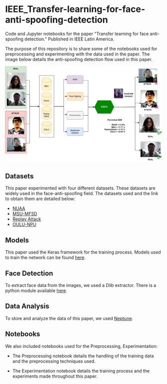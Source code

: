 # IEEE_Transfer-learning-for-face-anti-spoofing-detection
Code and Jupyter notebooks for the paper "Transfer learning for face anti-spoofing detection." Published in IEEE Latin America.


The purpose of this repository is to share some of the notebooks used for preprocessing and experimenting with the data used in the paper. The image below details the anti-spoofing detection flow used in this paper.

![alt-text](Images/Graphical_Abstract.png)

## Datasets

This paper experimented with four different datasets. These datasets are widely used in the face-anti-spoofing field. The datasets used and the link to obtain them are detailed below:

* [NUAA](https://www.scinapse.io/papers/1889383825)
* [MSU-MFSD](https://sites.google.com/site/huhanhomepage/datasetcode?authuser=0)
* [Replay Attack](https://www.idiap.ch/en/dataset/replayattack)
* [OULU-NPU](https://sites.google.com/site/oulunpudatabase/?pli=1)

## Models

This paper used the Keras framework for the training process. Models used to train the network can be found [here](https://keras.io/api/applications/).

## Face Detection

To extract face data from the images, we used a Dlib extractor. There is a python module available [here](https://pypi.org/project/dlib/).

## Data Analysis

To store and analyze the data of this paper, we used [Neptune](https://neptune.ai/).

## Notebooks

We also included notebooks used for the Preprocessing, Experimentation:

* The Preprocessing notebook details the handling of the training data and the preprocessing techniques used.

* The Experimentation notebook details the training process and the experiments made throughout this paper.
